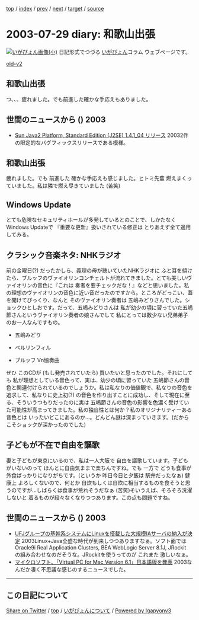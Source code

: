 [top](../index.html) 
 / [index](index.html) 
 / [prev](ig030728.html) 
 / [next](ig030730.html) 
 / [target](https://igapyon.github.io/diary/2003/ig030729.html) 
 / [source](https://github.com/igapyon/diary/blob/master/2003/ig030729.src.md) 

2003-07-29 diary: 和歌山出張
=====================================================================================================
[![いがぴょん画像(小)](https://igapyon.github.io/diary/images/iga200306s.jpg "いがぴょん")](https://igapyon.github.io/diary/memo/memoigapyon.html) 日記形式でつづる [いがぴょん](https://igapyon.github.io/diary/memo/memoigapyon.html)コラム ウェブページです。

[old-v2](ig030729-orig.html)

## 和歌山出張

つ、、、疲れました。でも前進した確かな手応えもありました。




 
## 世間のニュースから () 2003

* [Sun Java2 Platform, Standard Edition (J2SE) 1.4.1_04 リリース](http://java.sun.com/j2se/1.4.1/ja/download.html)  20032件の限定的なバグフィックスリリースである模様。

## 和歌山出張

疲れました。でも 前進した 確かな手応えも感じました。ヒトミ先輩 燃えまくっていました。私は隣で燃え尽きていました (苦笑)

## Windows Update

とても危険なセキュリティホールが多発しているとのことで、しかたなく Windows
Updateで 『重要な更新』扱いされている修正は とりあえず全て適用してみる。

## クラシック音楽ネタ: NHKラジオ

前の金曜日(?) だったかしら、義理の母が聴いていたNHKラジオに ふと耳を傾けたら、ブルッフのヴァイオリンコンチェルトが流れてきました。とても美しいヴァイオリンの音色に『これは 奏者を要チェックだな！』などと思いました。私の理想のヴァイオリンの音色に近い音だったのですから。ところがどっこい、蓋を開けてびっくり、なんと そのヴァイオリン奏者は 五嶋みどりさんでした。ショックひとしおです。だって、五嶋みどりさんは 私が幼少の頃に習っていた五嶋節さんというヴァイオリン奏者の娘さんでして 私にとっては数少ない兄弟弟子のお一人なんですもの。

* 五嶋みどり
  
* ベルリンフィル
  
* ブルッフ Vn協奏曲

ぜひ このCDが (もし発売されていたら) 買いたいと思ったのでした。それにしても 私が理想としている音色って、実は、幼少の頃に習っていた 五嶋節さんの音色と関連付けられているのでしょうか。私は私なりの価値観で、私なりの音色を追求して、私なりに史上初(?) の音色を作り出すことに成功し、そして現在に至る、そういうつもりだったのに実は 五嶋節さんの音色の影響を色濃く受けていた可能性が高まってきました。私の独自性とは何か？私のオリジナリティーある音色とは いったいどこにあるのか…。どんどん謎は深まっていきます。(だからこそショックが深かったのでした)

## 子どもが不在で自由を謳歌

妻と子どもが東京にいるので、私は一人大阪で 自由を謳歌しています。子どもがいないのって ほんとに自由気ままで楽ちんですね。でも 一方で どうも食事が外食ばっかりになりがちです。(というか 昨日今日と夕飯は 駅弁だったなぁ) 健康上 よろしくないので、何とか 自炊もしくは自炊に相当するものを食そうと思うのですが…しばらくは食事が荒れそうだなぁ (苦笑)そいうえば、そろそろ洗濯しないと 着るものが段々なくなりつつあります。この点も問題ですね。

## 世間のニュースから () 2003

* [UFJグループの基幹系システムにLinuxを搭載した大規模IAサーバの納入が決定](http://www.ctc-g.co.jp/new_htm/out_n2003_07/20030728_oy2.html)  2003Linux+Java全盛な時代が到来しつつありますなぁ。ソフト面では Oracle9i Real Application Clusters, BEA WebLogic Server 8.1J, JRockit の組み合わせなのだそうな。JRockitを使うってのが これまた 激しいなぁ。
* [マイクロソフト、「Virtual PC for Mac Version 6.1」日本語版を発表](http://www.zdnet.co.jp/news/0307/29/njbt_02.html)  2003なんだか凄く不思議な感じのするニュースでした。


----------------------------------------------------------------------------------------------------

## この日記について

[Share on Twitter](https://twitter.com/intent/tweet?hashtags=igapyon%2Cdiary%2C%E3%81%84%E3%81%8C%E3%81%B4%E3%82%87%E3%82%93&text=%E5%92%8C%E6%AD%8C%E5%B1%B1%E5%87%BA%E5%BC%B5&url=https%3A%2F%2Figapyon.github.io%2Fdiary%2F2003%2Fig030729.html) / [top](../index.html) / [いがぴょんについて](https://igapyon.github.io/diary/memo/memoigapyon.html) / [Powered by Igapyonv3](https://github.com/igapyon/igapyonv3)
